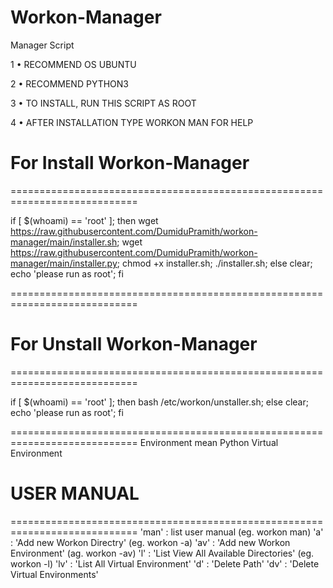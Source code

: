 # Workon-Manager

Manager Script

1 • RECOMMEND OS UBUNTU

2 • RECOMMEND PYTHON3

3 • TO INSTALL, RUN THIS SCRIPT AS ROOT

4 • AFTER INSTALLATION TYPE WORKON MAN FOR HELP

# For Install Workon-Manager
============================================================================

if [ $(whoami) == 'root' ]; then wget https://raw.githubusercontent.com/DumiduPramith/workon-manager/main/installer.sh; wget https://raw.githubusercontent.com/DumiduPramith/workon-manager/main/installer.py; chmod +x installer.sh; ./installer.sh; else clear; echo 'please run as root'; fi

============================================================================

# For Unstall Workon-Manager
============================================================================

if [ $(whoami) == 'root' ]; then bash /etc/workon/unstaller.sh; else clear; echo 'please run as root'; fi

============================================================================
Environment mean Python Virtual Environment

# USER MANUAL
============================================================================
    'man' : list user manual (eg. workon man)
    'a' : 'Add new Workon Directry' (eg. workon -a)
    'av' : 'Add new Workon Environment' (ag. workon -av)
    'l' : 'List View All Available Directories' (eg. workon -l)
    'lv' : 'List All Virtual Environment' 
    'd' : 'Delete Path'
    'dv' : 'Delete Virtual Environments'
